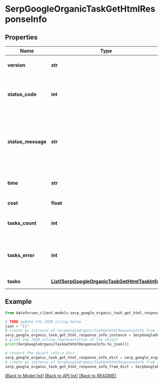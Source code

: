 # SerpGoogleOrganicTaskGetHtmlResponseInfo


## Properties

Name | Type | Description | Notes
------------ | ------------- | ------------- | -------------
**version** | **str** | the current version of the API | [optional] 
**status_code** | **int** | general status code you can find the full list of the response codes here | [optional] 
**status_message** | **str** | general informational message you can find the full list of general informational messages here | [optional] 
**time** | **str** | total execution time, seconds | [optional] 
**cost** | **float** | total tasks cost, USD | [optional] 
**tasks_count** | **int** | the number of tasks in the tasks array | [optional] 
**tasks_error** | **int** | the number of tasks in the tasks array returned with an error | [optional] 
**tasks** | [**List[SerpGoogleOrganicTaskGetHtmlTaskInfo]**](SerpGoogleOrganicTaskGetHtmlTaskInfo.md) | array of tasks | [optional] 

## Example

```python
from dataforseo_client.models.serp_google_organic_task_get_html_response_info import SerpGoogleOrganicTaskGetHtmlResponseInfo

# TODO update the JSON string below
json = "{}"
# create an instance of SerpGoogleOrganicTaskGetHtmlResponseInfo from a JSON string
serp_google_organic_task_get_html_response_info_instance = SerpGoogleOrganicTaskGetHtmlResponseInfo.from_json(json)
# print the JSON string representation of the object
print(SerpGoogleOrganicTaskGetHtmlResponseInfo.to_json())

# convert the object into a dict
serp_google_organic_task_get_html_response_info_dict = serp_google_organic_task_get_html_response_info_instance.to_dict()
# create an instance of SerpGoogleOrganicTaskGetHtmlResponseInfo from a dict
serp_google_organic_task_get_html_response_info_from_dict = SerpGoogleOrganicTaskGetHtmlResponseInfo.from_dict(serp_google_organic_task_get_html_response_info_dict)
```
[[Back to Model list]](../README.md#documentation-for-models) [[Back to API list]](../README.md#documentation-for-api-endpoints) [[Back to README]](../README.md)


